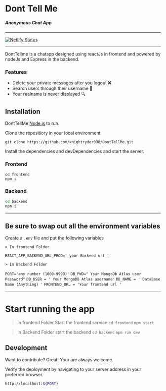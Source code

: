 
# Dont Tell Me

##### Anonymous Chat App
------------------------------
[![Netlify Status](https://api.netlify.com/api/v1/badges/7dd0e075-0091-4a53-95e6-d3cba6ea3028/deploy-status)](https://app.netlify.com/sites/donttellme/deploys)

---------------------------------------------------------
DontTellme is a chatapp designed using reactJs in frontend and powered by nodeJs and Express in the backend.

### Features
- Delete your private messages after you logout ❌
- Search users through their username 🤷
- Your realname is never displayed 🔍


## Installation

DontTellMe [Node.js](https://nodejs.org/) to run.

 Clone the repositiory in  your local environment
```
git clone https://github.com/knightryder098/DontTellMe.git
```

Install the dependencies and devDependencies and start the server.

### Frontend
```
cd frontend
npm i
```

### Backend
```sh
cd backend
npm i

```

--------------------------------

## Be sure to swap out all the environment variables
Create a ```.env``` file and put the following variables

    > In frontend Folder
    
 ``` REACT_APP_BACKEND_URL_PROD=' your Backend url ' ```
 
    > In Backend Folder
    
``` PORT='any number (1000-9999)' ```
 ```DB_PWD=" Your MongoDb Atlas user Password"```
 ```DB_USER = ' Your MongoDB Atlas username'```
```DB_NAME = ' DataBase Name (Anything) '```
```FRONTEND_URL = 'Your frontend url ' ```


-----------------------------
# Start running the app
>In frontend Folder Start the frontend service
    ```cd frontend```
    ```npm start
    ```

>In Backend Folder start the backend
```cd backend```
```npm run dev```

## Development

Want to contribute? Great!
Your are always welcome.


Verify the deployment by navigating to your server address in
your preferred browser.

```sh
http://localhost:${PORT}
```

